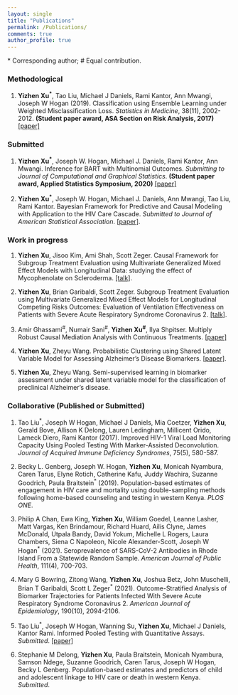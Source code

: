 ```yaml
---
layout: single
title: "Publications"
permalink: /Publications/
comments: true
author_profile: true
---
```


\* Corresponding author; \# Equal contribution.

### Methodological

1. **Yizhen Xu<sup>\*</sup>**, Tao Liu, Michael J Daniels, Rami Kantor, Ann Mwangi, Joseph W Hogan (2019). Classification using Ensemble Learning under Weighted Misclassification Loss. *Statistics in Medicine*, 38(11), 2002-2012.  **(Student paper award, ASA Section on Risk Analysis, 2017)** <a href="https://www.ncbi.nlm.nih.gov/pmc/articles/PMC7045125/"> [paper] </a>

### Submitted

1. **Yizhen Xu<sup>\*</sup>**, Joseph W. Hogan, Michael J. Daniels, Rami Kantor, Ann Mwangi. Inference for BART with Multinomial Outcomes. *Submitting to Journal of Computational and Graphical Statistics*. **(Student paper award, Applied Statistics Symposium, 2020)** <a href="https://arxiv.org/abs/2101.06823"> [paper] </a>

2. **Yizhen Xu<sup>\*</sup>**, Joseph W. Hogan, Michael J. Daniels, Ann Mwangi, Tao Liu, Rami Kantor. Bayesian Framework for Predictive and Causal Modeling with Application to the HIV Care Cascade. *Submitted to Journal of American Statistical Association*. <a href="/assets/pdffiles/draft w author details.pdf">[paper]</a>.

### Work in progress

1. **Yizhen Xu**, Jisoo Kim, Ami Shah, Scott Zeger. Causal Framework for Subgroup Treatment Evaluation using Multivariate Generalized Mixed Effect Models with Longitudinal Data: studying the effect of Mycophenolate on Scleroderma. <a href="/assets/Talk_slides/YX_JSM_2022.pdf">[talk]</a>.

2. **Yizhen Xu**, Brian Garibaldi, Scott Zeger. Subgroup Treatment Evaluation using Multivariate Generalized Mixed Effect Models for Longitudinal Competing Risks Outcomes: Evaluation of Ventilation Effectiveness on Patients with Severe Acute Respiratory Syndrome Coronavirus 2. <a href="/assets/Talk_slides/YX_JSM_2021.pdf">[talk]</a>.

3. Amir Ghassami<sup>\#</sup>, Numair Sani<sup>\#</sup>, **Yizhen Xu<sup>\#</sup>**, Ilya Shpitser. Multiply Robust Causal Mediation Analysis with Continuous Treatments. <a href="https://arxiv.org/abs/2105.09254"> [paper] </a>

4. **Yizhen Xu**, Zheyu Wang. Probabilistic Clustering using Shared Latent Variable Model for Assessing  Alzheimer’s Disease Biomarkers. <a href="/assets/pdffiles/draft w author details.pdf">[paper]</a>.

5. **Yizhen Xu**, Zheyu Wang. Semi-supervised learning in biomarker assessment under shared latent variable model for the classification of preclinical Alzheimer’s disease.

### Collaborative (Published or Submitted)

1. Tao Liu<sup>\*</sup>, Joseph W Hogan, Michael J Daniels, Mia Coetzer, **Yizhen Xu**, Gerald Bove, Allison K Delong, Lauren Ledingham, Millicent Orido, Lameck Diero, Rami Kantor (2017). Improved HIV-1 Viral Load Monitoring Capacity Using Pooled Testing With Marker-Assisted Deconvolution. *Journal of
Acquired Immune Deficiency Syndromes*, 75(5), 580-587.

2. Becky L. Genberg, Joseph W. Hogan, **Yizhen Xu**, Monicah Nyambura, Caren Tarus, Elyne Rotich, Catherine Kafu, Juddy Wachira, Suzanne Goodrich, Paula Braitstein<sup>\*</sup> (2019). Population-based estimates of engagement in HIV care and mortality using double-sampling methods following home-based counseling and testing in western Kenya. *PLOS ONE*.

3. Philip A Chan, Ewa King, **Yizhen Xu**, William Goedel, Leanne Lasher, Matt Vargas, Ken Brindamour, Richard Huard, Ailis Clyne, James McDonald, Utpala Bandy, David Yokum, Michelle L Rogers, Laura Chambers, Siena C Napoleon, Nicole Alexander-Scott, Joseph W Hogan<sup>\*</sup> (2021). Seroprevalence of SARS-CoV-2 Antibodies in Rhode Island From a Statewide Random Sample. *American Journal of Public Health*, 111(4), 700-703.

4. Mary G Bowring, Zitong Wang, **Yizhen Xu**, Joshua Betz, John Muschelli, Brian T Garibaldi, Scott L Zeger<sup>\*</sup> (2021). Outcome-Stratified Analysis of Biomarker Trajectories for Patients Infected With Severe Acute Respiratory Syndrome Coronavirus 2. *American Journal of Epidemiology*, 190(10), 2094-2106.

5. Tao Liu<sup>\*</sup>, Joseph W Hogan, Wanning Su, **Yizhen Xu**, Michael J Daniels, Kantor Rami. Informed Pooled Testing with Quantitative Assays. *Submitted*. <a href="https://arxiv.org/abs/2011.00404"> [paper] </a>
 
6. Stephanie M Delong, **Yizhen Xu**, Paula Braitstein, Monicah Nyambura, Samson Ndege, Suzanne Goodrich, Caren Tarus, Joseph W Hogan, Becky L Genberg. Population-based estimates and predictors of child and adolescent linkage to HIV care or death in western Kenya. *Submitted*.
